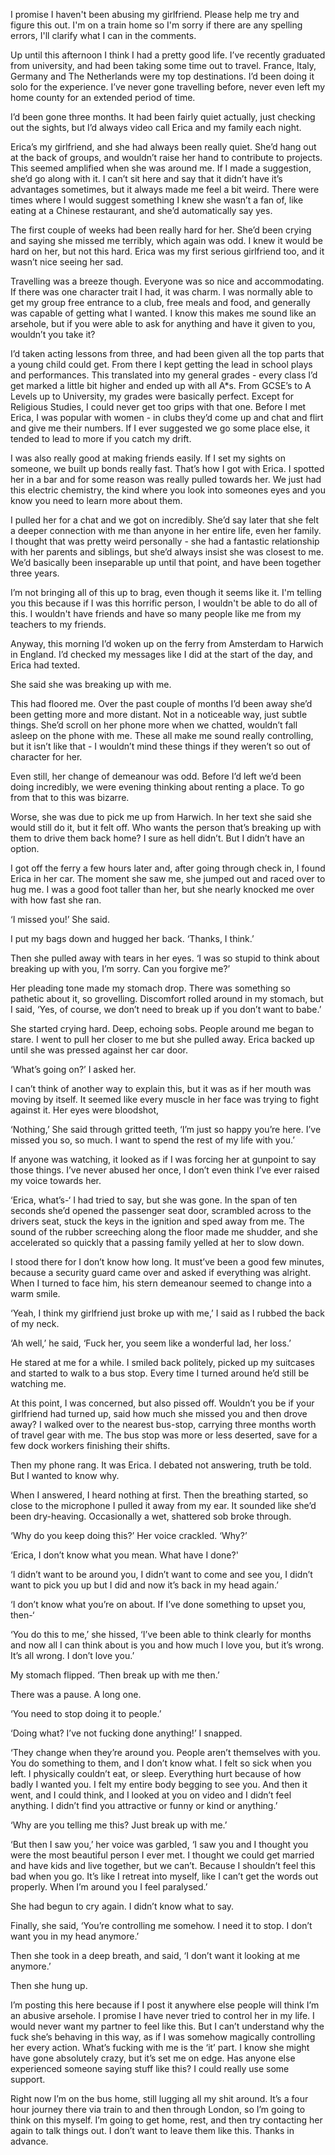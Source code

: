 I promise I haven't been abusing my girlfriend. Please help me try and figure this out. I'm on a train home so I'm sorry if there are any spelling errors, I'll clarify what I can in the comments.

Up until this afternoon I think I had a pretty good life. I’ve recently graduated from university, and had been taking some time out to travel. France, Italy, Germany and The Netherlands were my top destinations. I’d been doing it solo for the experience. I’ve never gone travelling before, never even left my home county for an extended period of time.

I’d been gone three months. It had been fairly quiet actually, just checking out the sights, but I’d always video call Erica and my family each night.

Erica’s my girlfriend, and she had always been really quiet. She’d hang out at the back of groups, and wouldn’t raise her hand to contribute to projects. This seemed amplified when she was around me. If I made a suggestion, she’d go along with it. I can’t sit here and say that it didn’t have it’s advantages sometimes, but it always made me feel a bit weird. There were times where I would suggest something I knew she wasn’t a fan of, like eating at a Chinese restaurant, and she’d automatically say yes.

The first couple of weeks had been really hard for her. She’d been crying and saying she missed me terribly, which again was odd. I knew it would be hard on her, but not this hard. Erica was my first serious girlfriend too, and it wasn’t nice seeing her sad.

Travelling was a breeze though. Everyone was so nice and accommodating. If there was one character trait I had, it was charm. I was normally able to get my group free entrance to a club, free meals and food, and generally was capable of getting what I wanted. I know this makes me sound like an arsehole, but if you were able to ask for anything and have it given to you, wouldn’t you take it?

I’d taken acting lessons from three, and had been given all the top parts that a young child could get. From there I kept getting the lead in school plays and performances. This translated into my general grades - every class I’d get marked a little bit higher and ended up with all A\*s. From GCSE’s to A Levels up to University, my grades were basically perfect. Except for Religious Studies, I could never get too grips with that one. Before I met Erica, I was popular with women - in clubs they’d come up and chat and flirt and give me their numbers. If I ever suggested we go some place else, it tended to lead to more if you catch my drift.

I was also really good at making friends easily. If I set my sights on someone, we built up bonds really fast. That’s how I got with Erica. I spotted her in a bar and for some reason was really pulled towards her. We just had this electric chemistry, the kind where you look into someones eyes and you know you need to learn more about them. 

I pulled her for a chat and we got on incredibly. She’d say later that she felt a deeper connection with me than anyone in her entire life, even her family. I thought that was pretty weird personally - she had a fantastic relationship with her parents and siblings, but she’d always insist she was closest to me. We’d basically been inseparable up until that point, and have been together three years.

I’m not bringing all of this up to brag, even though it seems like it. I'm telling you this because if I was this horrific person, I wouldn't be able to do all of this. I wouldn't have friends and have so many people like me from my teachers to my friends.

Anyway, this morning I’d woken up on the ferry from Amsterdam to Harwich in England. I’d checked my messages like I did at the start of the day, and Erica had texted. 

She said she was breaking up with me.

This had floored me. Over the past couple of months I’d been away she’d been getting more and more distant. Not in a noticeable way, just subtle things. She’d scroll on her phone more when we chatted, wouldn’t fall asleep on the phone with me. These all make me sound really controlling, but it isn’t like that - I wouldn’t mind these things if they weren’t so out of character for her.

Even still, her change of demeanour was odd. Before I’d left we’d been doing incredibly, we were evening thinking about renting a place. To go from that to this was bizarre.

Worse, she was due to pick me up from Harwich. In her text she said she would still do it, but it felt off. Who wants the person that’s breaking up with them to drive them back home? I sure as hell didn’t. But I didn’t have an option.

I got off the ferry a few hours later and, after going through check in, I found Erica in her car. The moment she saw me, she jumped out and raced over to hug me. I was a good foot taller than her, but she nearly knocked me over with how fast she ran.

‘I missed you!’ She said.

I put my bags down and hugged her back. ‘Thanks, I think.’

Then she pulled away with tears in her eyes. ‘I was so stupid to think about breaking up with you, I’m sorry. Can you forgive me?’

Her pleading tone made my stomach drop. There was something so pathetic about it, so grovelling. Discomfort rolled around in my stomach, but I said, ‘Yes, of course, we don’t need to break up if you don’t want to babe.’

She started crying hard. Deep, echoing sobs. People around me began to stare. I went to pull her closer to me but she pulled away. Erica backed up until she was pressed against her car door.

‘What’s going on?’ I asked her.

I can’t think of another way to explain this, but it was as if her mouth was moving by itself. It seemed like every muscle in her face was trying to fight against it. Her eyes were bloodshot,

‘Nothing,’ She said through gritted teeth, ‘I’m just so happy you’re here. I’ve missed you so, so much. I want to spend the rest of my life with you.’

If anyone was watching, it looked as if I was forcing her at gunpoint to say those things. I’ve never abused her once, I don’t even think I’ve ever raised my voice towards her.

‘Erica, what’s-‘ I had tried to say, but she was gone. In the span of ten seconds she’d opened the passenger seat door, scrambled across to the drivers seat, stuck the keys in the ignition and sped away from me. The sound of the rubber screeching along the floor made me shudder, and she accelerated so quickly that a passing family yelled at her to slow down.

I stood there for I don’t know how long. It must’ve been a good few minutes, because a security guard came over and asked if everything was alright. When I turned to face him, his stern demeanour seemed to change into a warm smile.

‘Yeah, I think my girlfriend just broke up with me,’ I said as I rubbed the back of my neck.

‘Ah well,’ he said, ‘Fuck her, you seem like a wonderful lad, her loss.’

He stared at me for a while. I smiled back politely, picked up my suitcases and started to walk to a bus stop. Every time I turned around he’d still be watching me.

At this point, I was concerned, but also pissed off. Wouldn’t you be if your girlfriend had turned up, said how much she missed you and then drove away? I walked over to the nearest bus-stop, carrying three months worth of travel gear with me. The bus stop was more or less deserted, save for a few dock workers finishing their shifts.

Then my phone rang. It was Erica. I debated not answering, truth be told. But I wanted to know why.

When I answered, I heard nothing at first. Then the breathing started, so close to the microphone I pulled it away from my ear. It sounded like she’d been dry-heaving. Occasionally a wet, shattered sob broke through.

‘Why do you keep doing this?’ Her voice crackled. ‘Why?’

‘Erica, I don’t know what you mean. What have I done?'

‘I didn’t want to be around you, I didn’t want to come and see you, I didn’t want to pick you up but I did and now it’s back in my head again.’

‘I don’t know what you’re on about. If I’ve done something to upset you, then-‘

‘You do this to me,’ she hissed, ‘I’ve been able to think clearly for months and now all I can think about is you and how much I love you, but it’s wrong. It’s all wrong. I don’t love you.’

My stomach flipped. ‘Then break up with me then.’

There was a pause. A long one.

‘You need to stop doing it to people.’

‘Doing what? I’ve not fucking done anything!’ I snapped.

‘They change when they’re around you. People aren’t themselves with you. You do something to them, and I don’t know what. I felt so sick when you left. I physically couldn’t eat, or sleep. Everything hurt because of how badly I wanted you. I felt my entire body begging to see you. And then it went, and I could think, and I looked at you on video and I didn’t feel anything. I didn’t find you attractive or funny or kind or anything.’

‘Why are you telling me this? Just break up with me.’

‘But then I saw you,’ her voice was garbled, ‘I saw you and I thought you were the most beautiful person I ever met. I thought we could get married and have kids and live together, but we can’t. Because I shouldn’t feel this bad when you go. It’s like I retreat into myself, like I can’t get the words out properly. When I’m around you I feel paralysed.’

She had begun to cry again. I didn’t know what to say.

Finally, she said, ‘You’re controlling me somehow. I need it to stop. I don’t want you in my head anymore.’

Then she took in a deep breath, and said, ‘I don’t want it looking at me anymore.’

Then she hung up. 

I’m posting this here because if I post it anywhere else people will think I’m an abusive arsehole. I promise I have never tried to control her in my life. I would never want my partner to feel like this. But I can’t understand why the fuck she’s behaving in this way, as if I was somehow magically controlling her every action. What’s fucking with me is the ‘it’ part. I know she might have gone absolutely crazy, but it’s set me on edge. Has anyone else experienced someone saying stuff like this? I could really use some support.

Right now I’m on the bus home, still lugging all my shit around. It’s a four hour journey there via train to and then through London, so I’m going to think on this myself. I’m going to get home, rest, and then try contacting her again to talk things out. I don’t want to leave them like this. Thanks in advance.